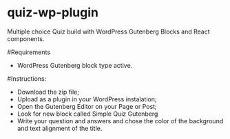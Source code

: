 # quiz-wp-plugin
Multiple choice Quiz build with WordPress Gutenberg Blocks and React components.

#Requirements
- WordPress Gutenberg block type active.

#Instructions:
- Download the zip file;
- Upload as a plugin in your WordPress instalation;
- Open the Gutenberg Editor on your Page or Post;
- Look for new block called Simple Quiz Gutenberg
- Write your question and answers and chose the color of the background and text alignment of the title.
